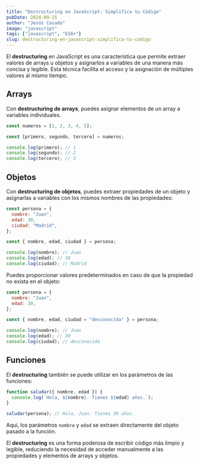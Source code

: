 ```yaml
---
title: "Destructuring en JavaScript: Simplifica tu Código"
pubDate: 2024-09-25
author: "Jesús Casado"
image: "javascript"
tags: ["javascript", "ES6+"]
slug: destructuring-en-javascript-simplifica-tu-codigo
---
```


El **destructuring** en JavaScript es una característica que permite extraer valores de arrays u objetos y asignarlos a variables de una manera más concisa y legible. Esta técnica facilita el acceso y la asignación de múltiples valores al mismo tiempo.

## Arrays

Con **destructuring de arrays**, puedes asignar elementos de un array a
variables individuales.

```javascript
const numeros = [1, 2, 3, 4, 5];

const [primero, segundo, tercero] = numeros;

console.log(primero); // 1
console.log(segundo); // 2
console.log(tercero); // 3
```

## Objetos

Con **destructuring de objetos**, puedes extraer propiedades de un objeto y asignarlas a variables con los mismos nombres de las propiedades:

```javascript
const persona = {
  nombre: "Juan",
  edad: 30,
  ciudad: "Madrid",
};

const { nombre, edad, ciudad } = persona;

console.log(nombre); // Juan
console.log(edad); // 30
console.log(ciudad); // Madrid
```

Puedes proporcionar valores predeterminados en caso de que la propiedad no exista en el objeto:

```javascript
const persona = {
  nombre: "Juan",
  edad: 30,
};

const { nombre, edad, ciudad = "desconocida" } = persona;

console.log(nombre); // Juan
console.log(edad); // 30
console.log(ciudad); // desconocida
```

## Funciones

El **destructuring** también se puede utilizar en los parámetros de las funciones:

```javascript
function saludar({ nombre, edad }) {
  console.log(`Hola, ${nombre}. Tienes ${edad} años.`);
}

saludar(persona); // Hola, Juan. Tienes 30 años.
```

Aquí, los parámetros `nombre` y `edad` se extraen directamente del objeto pasado a la función.

El **destructuring** es una forma poderosa de escribir código más limpio y legible, reduciendo la necesidad de acceder manualmente a las propiedades y elementos de arrays y objetos.

